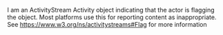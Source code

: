 I am an ActivityStream Activity object indicating that the actor is flagging the object. Most platforms use this for reporting content as inappropriate. See https://www.w3.org/ns/activitystreams#Flag for more information
